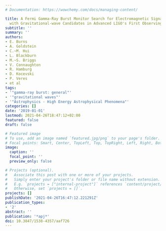 ```yaml
---
# Documentation: https://wowchemy.com/docs/managing-content/

title: A Fermi Gamma-Ray Burst Monitor Search for Electromagnetic Signals Coincident
  with Gravitational-wave Candidates in Advanced LIGO's First Observing Run
subtitle: ''
summary: ''
authors:
- E. Burns
- A. Goldstein
- C.~M. Hui
- L. Blackburn
- M.~S. Briggs
- V. Connaughton
- R. Hamburg
- D. Kocevski
- P. Veres
- et al
tags:
- '"gamma-ray burst: general"'
- '"gravitational waves"'
- '"Astrophysics - High Energy Astrophysical Phenomena"'
categories: []
date: '2019-01-01'
lastmod: 2021-04-26T18:47:12+02:00
featured: false
draft: false

# Featured image
# To use, add an image named `featured.jpg/png` to your page's folder.
# Focal points: Smart, Center, TopLeft, Top, TopRight, Left, Right, BottomLeft, Bottom, BottomRight.
image:
  caption: ''
  focal_point: ''
  preview_only: false

# Projects (optional).
#   Associate this post with one or more of your projects.
#   Simply enter your project's folder or file name without extension.
#   E.g. `projects = ["internal-project"]` references `content/project/deep-learning/index.md`.
#   Otherwise, set `projects = []`.
projects: []
publishDate: '2021-04-26T16:47:12.221291Z'
publication_types:
- '2'
abstract: ''
publication: '*apj*'
doi: 10.3847/1538-4357/aaf726
---
```

